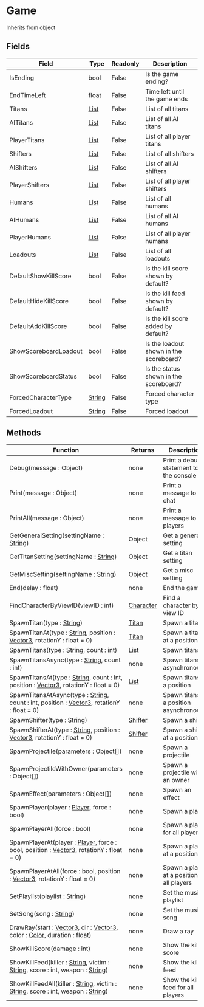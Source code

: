 # Game
Inherits from object
## Fields
|Field|Type|Readonly|Description|
|---|---|---|---|
|IsEnding|bool|False|Is the game ending?|
|EndTimeLeft|float|False|Time left until the game ends|
|Titans|[List](../objects/list.md)|False|List of all titans|
|AITitans|[List](../objects/list.md)|False|List of all AI titans|
|PlayerTitans|[List](../objects/list.md)|False|List of all player titans|
|Shifters|[List](../objects/list.md)|False|List of all shifters|
|AIShifters|[List](../objects/list.md)|False|List of all AI shifters|
|PlayerShifters|[List](../objects/list.md)|False|List of all player shifters|
|Humans|[List](../objects/list.md)|False|List of all humans|
|AIHumans|[List](../objects/list.md)|False|List of all AI humans|
|PlayerHumans|[List](../objects/list.md)|False|List of all player humans|
|Loadouts|[List](../objects/list.md)|False|List of all loadouts|
|DefaultShowKillScore|bool|False|Is the kill score shown by default?|
|DefaultHideKillScore|bool|False|Is the kill feed shown by default?|
|DefaultAddKillScore|bool|False|Is the kill score added by default?|
|ShowScoreboardLoadout|bool|False|Is the loadout shown in the scoreboard?|
|ShowScoreboardStatus|bool|False|Is the status shown in the scoreboard?|
|ForcedCharacterType|[String](../static/string.md)|False|Forced character type|
|ForcedLoadout|[String](../static/string.md)|False|Forced loadout|
## Methods
|Function|Returns|Description|
|---|---|---|
|Debug(message : Object)|none|Print a debug statement to the console|
|Print(message : Object)|none|Print a message to the chat|
|PrintAll(message : Object)|none|Print a message to all players|
|GetGeneralSetting(settingName : [String](../static/string.md))|Object|Get a general setting|
|GetTitanSetting(settingName : [String](../static/string.md))|Object|Get a titan setting|
|GetMiscSetting(settingName : [String](../static/string.md))|Object|Get a misc setting|
|End(delay : float)|none|End the game|
|FindCharacterByViewID(viewID : int)|[Character](../objects/character.md)|Find a character by view ID|
|SpawnTitan(type : [String](../static/string.md))|[Titan](../objects/titan.md)|Spawn a titan|
|SpawnTitanAt(type : [String](../static/string.md), position : [Vector3](../static/vector3.md), rotationY : float = 0)|[Titan](../objects/titan.md)|Spawn a titan at a position|
|SpawnTitans(type : [String](../static/string.md), count : int)|[List](../objects/list.md)|Spawn titans|
|SpawnTitansAsync(type : [String](../static/string.md), count : int)|none|Spawn titans asynchronously|
|SpawnTitansAt(type : [String](../static/string.md), count : int, position : [Vector3](../static/vector3.md), rotationY : float = 0)|[List](../objects/list.md)|Spawn titans at a position|
|SpawnTitansAtAsync(type : [String](../static/string.md), count : int, position : [Vector3](../static/vector3.md), rotationY : float = 0)|none|Spawn titans at a position asynchronously|
|SpawnShifter(type : [String](../static/string.md))|[Shifter](../objects/shifter.md)|Spawn a shifter|
|SpawnShifterAt(type : [String](../static/string.md), position : [Vector3](../static/vector3.md), rotationY : float = 0)|[Shifter](../objects/shifter.md)|Spawn a shifter at a position|
|SpawnProjectile(parameters : Object[])|none|Spawn a projectile|
|SpawnProjectileWithOwner(parameters : Object[])|none|Spawn a projectile with an owner|
|SpawnEffect(parameters : Object[])|none|Spawn an effect|
|SpawnPlayer(player : [Player](../objects/player.md), force : bool)|none|Spawn a player|
|SpawnPlayerAll(force : bool)|none|Spawn a player for all players|
|SpawnPlayerAt(player : [Player](../objects/player.md), force : bool, position : [Vector3](../static/vector3.md), rotationY : float = 0)|none|Spawn a player at a position|
|SpawnPlayerAtAll(force : bool, position : [Vector3](../static/vector3.md), rotationY : float = 0)|none|Spawn a player at a position for all players|
|SetPlaylist(playlist : [String](../static/string.md))|none|Set the music playlist|
|SetSong(song : [String](../static/string.md))|none|Set the music song|
|DrawRay(start : [Vector3](../static/vector3.md), dir : [Vector3](../static/vector3.md), color : [Color](../static/color.md), duration : float)|none|Draw a ray|
|ShowKillScore(damage : int)|none|Show the kill score|
|ShowKillFeed(killer : [String](../static/string.md), victim : [String](../static/string.md), score : int, weapon : [String](../static/string.md))|none|Show the kill feed|
|ShowKillFeedAll(killer : [String](../static/string.md), victim : [String](../static/string.md), score : int, weapon : [String](../static/string.md))|none|Show the kill feed for all players|
